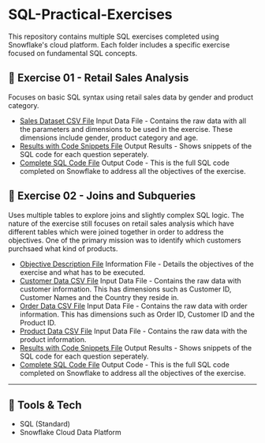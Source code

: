 # SQL-Practical-Exercises

This repository contains multiple SQL exercises completed using Snowflake's cloud platform. Each folder includes a specific exercise focused on fundamental SQL concepts.


## 📂 Exercise 01 - Retail Sales Analysis

Focuses on basic SQL syntax using retail sales data by gender and product category.

- [Sales Dataset CSV File](https://github.com/Tiyani-Baloyi-Analyst/SQL-Practical-Exercises/blob/main/Exercise%2001/retail_sales_dataset.csv) Input Data File - Contains the raw data with all the parameters and dimensions to be used in the exercise. These dimensions include gender, product category and age. 
- [Results with Code Snippets File](https://github.com/Tiyani-Baloyi-Analyst/SQL-Practical-Exercises/blob/main/Exercise%2001/Practical%20Exercise%201_Tiyani%20Baloyi.pdf) Output Results - Shows snippets of the SQL code for each question seperately.
- [Complete SQL Code File](https://github.com/Tiyani-Baloyi-Analyst/SQL-Practical-Exercises/blob/main/Exercise%2001/Practical%20Exercise%201.sql) Output Code - This is the full SQL code completed on Snowflake to address all the objectives of the exercise.


## 📂 Exercise 02 - Joins and Subqueries

  Uses multiple tables to explore joins and slightly complex SQL logic. The nature of the exercise still focuses on retail sales analysis which have different tables which were joined together in order to address the objectives. One of the primary mission was to identify which customers purchsaed what kind of products.
  
- [Objective Description File](https://github.com/Tiyani-Baloyi-Analyst/SQL-Practical-Exercises/blob/main/Exercise%2002/Practical%202%20-%20SQL%20Fundamentals%20(SQL%20JOIN).pdf) Information File - Details the objectives of the exercise and what has to be executed.
- [Customer Data CSV File](https://github.com/Tiyani-Baloyi-Analyst/SQL-Practical-Exercises/blob/main/Exercise%2002/customers_large.csv) Input Data File - Contains the raw data with customer information. This has dimensions such as Customer ID, Customer Names and the Country they reside in.
- [Order Data CSV File](https://github.com/Tiyani-Baloyi-Analyst/SQL-Practical-Exercises/blob/main/Exercise%2002/orders_large.csv) Input Data File - Contains the raw data with order information. This has dimensions such as Order ID, Customer ID and the Product ID.
- [Product Data CSV File](https://github.com/Tiyani-Baloyi-Analyst/SQL-Practical-Exercises/blob/main/Exercise%2002/products_large.csv) Input Data File - Contains the raw data with the product information.
- [Results with Code Snippets File](https://github.com/Tiyani-Baloyi-Analyst/SQL-Practical-Exercises/blob/main/Exercise%2002/Practical%20Exercise%202_Tiyani%20Baloyi.pdf) Output Results - Shows snippets of the SQL code for each question seperately.
- [Complete SQL Code File](https://github.com/Tiyani-Baloyi-Analyst/SQL-Practical-Exercises/blob/main/Exercise%2002/Practical%20Exercise%202.sql) Output Code - This is the full SQL code completed on Snowflake to address all the objectives of the exercise.

---

## 📌 Tools & Tech

- SQL (Standard)
- Snowflake Cloud Data Platform

